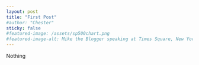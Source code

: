 ```yaml
---
layout: post
title: "First Post" 
#author: "Chester"
sticky: false
#featured-image: /assets/sp500chart.png
#featured-image-alt: Mike the Blogger speaking at Times Square, New York City, New York
---
```


Nothing